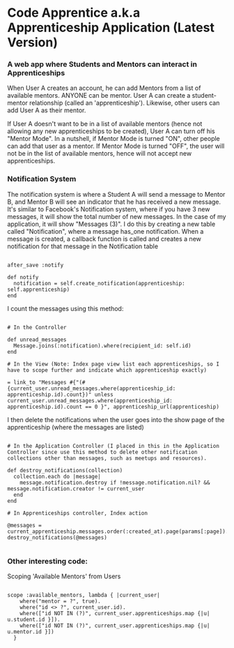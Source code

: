 # Code Apprentice a.k.a Apprenticeship Application (Latest Version)
### A web app where Students and Mentors can interact in Apprenticeships

When User A creates an account, he can add Mentors from a list of available mentors. ANYONE can be mentor. User A can create a student-mentor relationship (called an 'apprenticeship'). Likewise, other users can add User A as their mentor.

If User A doesn't want to be in a list of available mentors (hence not allowing any new apprenticeships to be created), User A can turn off his "Mentor Mode". In a nutshell, if Mentor Mode is turned "ON", other people can add that user as a mentor. If Mentor Mode is turned "OFF", the user will not be in the list of available mentors, hence will not accept new apprenticeships.

### Notification System

The notification system is where a Student A will send a message to Mentor B, and Mentor B will see an indicator that he has received a new message. It's similar to Facebook's Notification system, where if you have 3 new messages, it will show the total number of new messages. In the case of my application, it will show "Messages (3)". I do this by creating a new table called "Notification", where a message has_one notification. When a message is created, a callback function is called and creates a new notification for that message in the Notification table

<pre><code>
after_save :notify

def notify
  notification = self.create_notification(apprenticeship: self.apprenticeship)
end
</code></pre>

I count the messages using this method:

<pre><code>
# In the Controller  
  
def unread_messages
  Message.joins(:notification).where(recipient_id: self.id)
end

# In the View (Note: Index page view list each apprenticeships, so I have to scope further and indicate which apprenticeship exactly)

= link_to "Messages #{"(#{current_user.unread_messages.where(apprenticeship_id: apprenticeship.id).count})" unless current_user.unread_messages.where(apprenticeship_id: apprenticeship.id).count == 0 }", apprenticeship_url(apprenticeship)
</code></pre>

I then delete the notifications when the user goes into the show page of the apprenticeship (where the messages are listed)

<pre><code>
# In the Application Controller (I placed in this in the Application Controller since use this method to delete other notification collections other than messages, such as meetups and resources).

def destroy_notifications(collection)
  collection.each do |message|
    message.notification.destroy if !message.notification.nil? && message.notification.creator != current_user
  end
end

# In Apprenticeships controller, Index action

@messages = current_apprenticeship.messages.order(:created_at).page(params[:page]).per(13)
destroy_notifications(@messages)

</code></pre>

### Other interesting code:

Scoping 'Available Mentors' from Users

<pre><code>
scope :available_mentors, lambda { |current_user| 
    where("mentor = ?", true).
    where("id <> ?", current_user.id).
    where(["id NOT IN (?)", current_user.apprenticeships.map {|u| u.student.id }]).
    where(["id NOT IN (?)", current_user.apprenticeships.map {|u| u.mentor.id }])
  }
</code></pre>



<pre><code>
</code></pre>

<pre><code>
</code></pre>

<pre><code>
</code></pre>